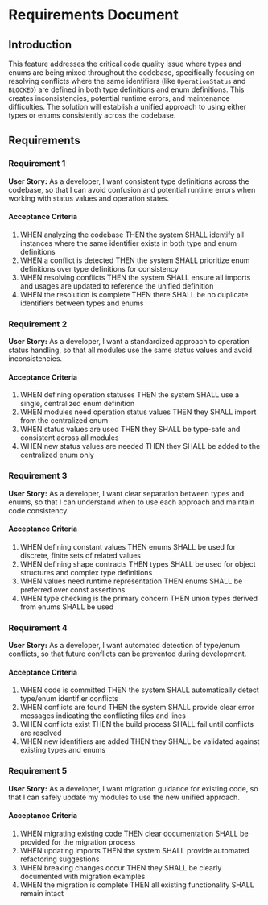 # Requirements Document

## Introduction

This feature addresses the critical code quality issue where types and enums are being mixed throughout the codebase, specifically focusing on resolving conflicts where the same identifiers (like `OperationStatus` and `BLOCKED`) are defined in both type definitions and enum definitions. This creates inconsistencies, potential runtime errors, and maintenance difficulties. The solution will establish a unified approach to using either types or enums consistently across the codebase.

## Requirements

### Requirement 1

**User Story:** As a developer, I want consistent type definitions across the codebase, so that I can avoid confusion and potential runtime errors when working with status values and operation states.

#### Acceptance Criteria

1. WHEN analyzing the codebase THEN the system SHALL identify all instances where the same identifier exists in both type and enum definitions
2. WHEN a conflict is detected THEN the system SHALL prioritize enum definitions over type definitions for consistency
3. WHEN resolving conflicts THEN the system SHALL ensure all imports and usages are updated to reference the unified definition
4. WHEN the resolution is complete THEN there SHALL be no duplicate identifiers between types and enums

### Requirement 2

**User Story:** As a developer, I want a standardized approach to operation status handling, so that all modules use the same status values and avoid inconsistencies.

#### Acceptance Criteria

1. WHEN defining operation statuses THEN the system SHALL use a single, centralized enum definition
2. WHEN modules need operation status values THEN they SHALL import from the centralized enum
3. WHEN status values are used THEN they SHALL be type-safe and consistent across all modules
4. WHEN new status values are needed THEN they SHALL be added to the centralized enum only

### Requirement 3

**User Story:** As a developer, I want clear separation between types and enums, so that I can understand when to use each approach and maintain code consistency.

#### Acceptance Criteria

1. WHEN defining constant values THEN enums SHALL be used for discrete, finite sets of related values
2. WHEN defining shape contracts THEN types SHALL be used for object structures and complex type definitions
3. WHEN values need runtime representation THEN enums SHALL be preferred over const assertions
4. WHEN type checking is the primary concern THEN union types derived from enums SHALL be used

### Requirement 4

**User Story:** As a developer, I want automated detection of type/enum conflicts, so that future conflicts can be prevented during development.

#### Acceptance Criteria

1. WHEN code is committed THEN the system SHALL automatically detect type/enum identifier conflicts
2. WHEN conflicts are found THEN the system SHALL provide clear error messages indicating the conflicting files and lines
3. WHEN conflicts exist THEN the build process SHALL fail until conflicts are resolved
4. WHEN new identifiers are added THEN they SHALL be validated against existing types and enums

### Requirement 5

**User Story:** As a developer, I want migration guidance for existing code, so that I can safely update my modules to use the new unified approach.

#### Acceptance Criteria

1. WHEN migrating existing code THEN clear documentation SHALL be provided for the migration process
2. WHEN updating imports THEN the system SHALL provide automated refactoring suggestions
3. WHEN breaking changes occur THEN they SHALL be clearly documented with migration examples
4. WHEN the migration is complete THEN all existing functionality SHALL remain intact